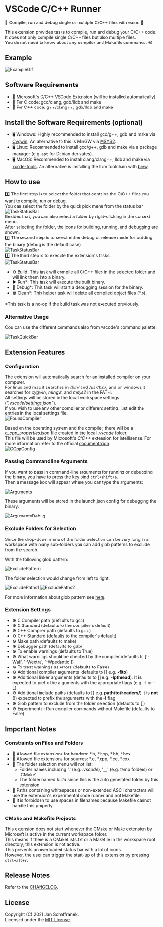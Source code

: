 # VSCode C/C++ Runner

🚀 Compile, run and debug single or multiple C/C++ files with ease. 🚀

This extension provides tasks to compile, run and debug your C/C++ code.  
It does not only compile single C/C++ files but also multiple files.  
You do not need to know about any compiler and Makefile commands. 😎

## Example

![ExampleGif](./media/ExecuteTasks.gif?raw=true)

## Software Requirements

- 🔧 Microsoft's C/C++ VSCode Extension (will be installed automatically)
- 🔧 For C code: gcc/clang, gdb/lldb and make
- 🔧 For C++ code: g++/clang++, gdb/lldb and make

## Install the Software Requirements (optional)

- 🖥️ Windows: Highly recommended to install gcc/g++, gdb and make via [Cygwin](https://www.cygwin.com/). An alternative to this is MinGW via [MSYS2](https://www.msys2.org/).
- 🖥️ Linux: Recommended to install gcc/g++, gdb and make via a package manager (e.g. `apt` for Debian derivates).
- 🖥️ MacOS: Recommended to install clang/clang++, lldb and make via [xcode-tools](https://developer.apple.com/xcode/features/). An alternative is installing the llvm toolchain with [brew](https://apple.stackexchange.com/a/362837).

## How to use

1️⃣ The first step is to select the folder that contains the C/C++ files you want to compile, run or debug.  
You can select the folder by the quick pick menu from the status bar.  
![TaskStatusBar](./media/FolderStatusBar.png)  
Besides that, you can also select a folder by right-clicking in the context menu.  
After selecting the folder, the icons for building, running, and debugging are shown.  
2️⃣ The second step is to select either debug or release mode for building the binary (debug is the default case).  
![TaskStatusBar](./media/ModeStatusBar.png)  
3️⃣ The third step is to execute the extension's tasks.  
![TaskStatusBar](./media/TaskStatusBar.png)

- ⚙️ Build: This task will compile all C/C++ files in the selected folder and will link them into a binary.
- ▶️ Run*: This task will execute the built binary.
- 🐞 Debug*: This task will start a debugging session for the binary.
- 🗑️ Clean*: This helper task will delete all compiled object files (*.o).

*This task is a no-op if the build task was not executed previously.

### Alternative Usage

Cou can use the different commands also from vscode's command palette:

![TaskQuickBar](./media/CommandPalette.png)

## Extension Features

### Configuration

The extension will automatically search for an installed compiler on your computer.  
For linux and mac it searches in */bin/* and */usr/bin/*, and on windows it searches for *cygwin*, *mingw*, and *msys2* in the PATH.  
All settings will be stored in the local workspace settings (*".vscode/settings.json"*).  
If you wish to use any other compiler or different setting, just edit the entries in the local settings file.  
![FoundCompiler](./media/FoundCompiler.png)  

Based on the operating system and the compiler, there will be a *c_cpp_properties.json* file created in the local *.vscode* folder.  
This file will be used by Microsoft's *C/C++* extension for intellisense. For more information refer to the official [documentation](https://code.visualstudio.com/docs/cpp/c-cpp-properties-schema-reference).  
![CCppConfig](./media/CCppConfig.png)  

### Passing Commandline Arguments

If you want to pass in command-line arguments for running or debugging the binary, you have to press the key bind `ctrl+shift+a`.  
Then a message box will appear where you can type the arguments:

![Arguments](./media/arguments.png)

These arguments will be stored in the launch.json config for debugging the binary.

![ArgumentsDebug](./media/argumentsDebug.png)

### Exclude Folders for Selection

Since the drop-down menu of the folder selection can be very long in a workspace with many sub-folders you can add glob patterns to exclude from the search.

With the following glob pattern:

![ExcludePattern](./media/excludePattern.png)

The folder selection would change from left to right.

![ExcludePaths1](./media/excludePaths1.png)
![ExcludePaths2](./media/excludePaths2.png)

For more information about glob pattern see [here](https://en.wikipedia.org/wiki/Glob_(programming)#Syntax).

### Extension Settings

- ⚙️ C Compiler path (defaults to gcc)
- ⚙️ C Standard (defaults to the compiler's default)
- ⚙️ C++ Compiler path (defaults to g++)
- ⚙️ C++ Standard (defaults to the compiler's default)
- ⚙️ Make path (defaults to make)
- ⚙️ Debugger path (defaults to gdb)
- ⚙️ To enable warnings (defaults to True)
- ⚙️ What warnings should be checked by the compiler (defaults to ['-Wall', '-Wextra', '-Wpedantic'])
- ⚙️ To treat warnings as errors (defaults to False)
- ⚙️ Additional compiler arguments (defaults to [] e.g. **-flto**)
- ⚙️ Additional linker arguments (defaults to [] e.g. **-lpthread**). It **is** expected to prefix the arguments with the appropriate flags (e.g. -l or -L)
- ⚙️ Additional include paths (defaults to [] e.g. **path/to/headers/**) It is **not** (!) expected to prefix the arguments with the **-I** flag
- ⚙️ Glob pattern to exclude from the folder selection (defaults to [])
- ⚙️ Experimental: Run compiler commands without Makefile (defaults to False)

## Important Notes

### Constraints on Files and Folders

- 📝 Allowed file extensions for headers: \*.h, \*.hpp, \*.hh, \*.hxx
- 📝 Allowed file extensions for sources: \*.c, \*.cpp, \*.cc, \*.cxx
- 📁 The folder selection menu will not list:
  - Folder names including '.' (e.g. *.vscode*), '\_\_' (e.g. temp folders) or 'CMake'
  - The folder named *build* since this is the auto generated folder by this extension
- 📝 Paths containing whitespaces or non-extended ASCII characters will use the extension's experimental code runner and not Makefile.
- 📝 It is forbidden to use spaces in filenames because Makefile cannot handle this properly

### CMake and Makefile Projects

This extension does not start whenever the CMake or Make extension by Microsoft is active in the current workspace folder.  
This means if there is a CMakeLists.txt or a Makefile in the workspace root directory, this extension is not active.  
This prevents an overloaded status bar with a lot of icons.  
However, the user can trigger the start-up of this extension by pressing `ctrl+alt+r`.

## Release Notes

Refer to the [CHANGELOG](CHANGELOG.md).

## License

Copyright (C) 2021 Jan Schaffranek.  
Licensed under the [MIT License](LICENSE).
